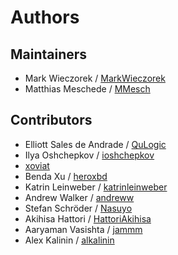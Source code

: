 # Authors

## Maintainers
* Mark Wieczorek / [MarkWieczorek](https://github.com/MarkWieczorek)
* Matthias Meschede / [MMesch](https://github.com/MMesch)

## Contributors
* Elliott Sales de Andrade / [QuLogic](https://github.com/QuLogic)
* Ilya Oshchepkov / [ioshchepkov](https://github.com/ioshchepkov)
* [xoviat](https://github.com/xoviat)
* Benda Xu / [heroxbd](https://github.com/heroxbd)
* Katrin Leinweber / [katrinleinweber](https://github.com/katrinleinweber)
* Andrew Walker / [andreww](https://github.com/andreww)
* Stefan Schröder / [Nasuyo](https://github.com/Nasuyo)
* Akihisa Hattori / [HattoriAkihisa](https://github.com/HattoriAkihisa)
* Aaryaman Vasishta / [jammm](https://github.com/jammm)
* Alex Kalinin / [alkalinin](https://github.com/alkalinin)
